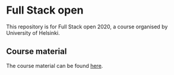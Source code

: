 # Full Stack open 
This repository is for Full Stack open 2020, a course organised by University of Helsinki.

## Course material
The course material can be found [here](https://fullstackopen.com/).
